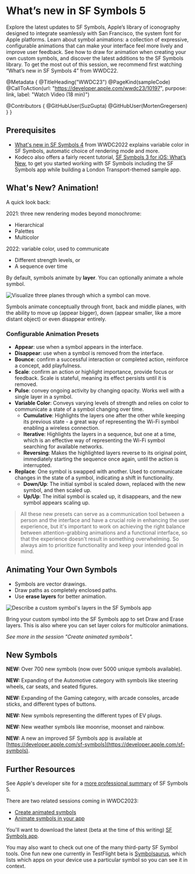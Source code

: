 # What’s new in SF Symbols 5

Explore the latest updates to SF Symbols, Apple’s library of iconography designed to integrate seamlessly with San Francisco, the system font for Apple platforms. Learn about symbol animations: a collection of expressive, configurable animations that can make your interface feel more lively and improve user feedback. See how to draw for animation when creating your own custom symbols, and discover the latest additions to the SF Symbols library. To get the most out of this session, we recommend first watching “What’s new in SF Symbols 4” from WWDC22.

@Metadata {
   @TitleHeading("WWDC23")
   @PageKind(sampleCode)
   @CallToAction(url: "https://developer.apple.com/wwdc23/10197", purpose: link, label: "Watch Video (18 min)")

   @Contributors {
      @GitHubUser(SuzGupta)
      @GitHubUser(MortenGregersen)
   }
}



## Prerequisites

- [What's new in SF Symbols 4](https://developer.apple.com/videos/play/wwdc2022/10157) from WWDC2022 explains variable color in SF Symbols, automatic choice of rendering mode and more. 
- Kodeco also offers a fairly recent tutorial, [SF Symbols 3 for iOS: What’s New](https://www.kodeco.com/28867639-sf-symbols-3-for-ios-what-s-new), to get you started working with SF Symbols including the SF Symbols app while building a London Transport-themed sample app.

## What's New? Animation!

A quick look back:

2021: three new rendering modes beyond monochrome:
- Hierarchical
- Palettes
- Multicolor 

2022: variable color, used to communicate
- Different strength levels, or
- A sequence over time

By default, symbols animate by **layer**. You can optionally animate a whole symbol.

![Visualize three planes through which a symbol can move.][symbol]

[symbol]: WWDC23-10197-FrontMiddleBackLayers

Symbols animate conceptually through front, back and middle planes, with the ability to move up (appear bigger), down (appear smaller, like a more distant object) or even disappear entirely.

### Configurable Animation Presets

- **Appear**: use when a symbol appears in the interface.
- **Disappear**: use when a symbol is removed from the interface.
- **Bounce**: confirm a successful interaction or completed action, reinforce a concept, add playfulness.
- **Scale**: confirm an action or highlight importance, provide focus or feedback. Scale is stateful, meaning its effect persists until it is removed.
- **Pulse**: convey ongoing activity by changing opacity. Works well with a single layer in a symbol.
- **Variable Color**: Conveys varying levels of strength and relies on color to communicate a state of a symbol changing over time.
  - **Cumulative**: Highlights the layers one after the other while keeping its previous state - a great way of representing the Wi-Fi symbol enabling a wireless connection.
  - **Iterative**: Highlights the layers in a sequence, but one at a time, which is an effective way of representing the Wi-Fi symbol searching for available networks.
  - **Reversing**: Makes the highlighted layers reverse to its original point, immediately starting the sequence once again, until the action is interrupted.
- **Replace**: One symbol is swapped with another. Used to communicate changes in the state of a symbol, indicating a shift in functionality.
  - **Down/Up**: The initial symbol is scaled down, replaced with the new symbol, and then scaled up.
  - **Up/Up**: The initial symbol is scaled up, it disappears, and the new symbol appears scaling up.

> All these new presets can serve as a communication tool between a person and the interface and have a crucial role in enhancing the user experience, but it's important to work on achieving the right balance between attention-grabbing animations and a functional interface, so that the experience doesn't result in something overwhelming. So always aim to prioritize functionality and keep your intended goal in mind.

## Animating Your Own Symbols

- Symbols are vector drawings. 
- Draw paths as completely enclosed paths.
- Use **erase layers** for better animation.

![Describe a custom symbol's layers in the SF Symbols app][layers]

[layers]: WWDC23-10197-CustomSymbolLayersInApp

Bring your custom symbol into the SF Symbols app to set Draw and Erase layers. This is also where you can set layer colors for multicolor animations.

*See more in the session "Create animated symbols".*

## New Symbols

**NEW:** Over 700 new symbols (now over 5000 unique symbols available).

**NEW:** Expanding of the Automotive category with symbols like steering wheels, car seats, and seated figures.

**NEW:** Expanding of the Gaming category, with arcade consoles, arcade sticks, and different types of buttons. 

**NEW:** New symbols representing the different types of EV plugs.

**NEW:** New weather symbols like moonrise, moonset and rainbow.

**NEW:** A new an improved SF Symbols app is available at [https://developer.apple.com/sf-symbols](https://developer.apple.com/sf-symbols).

## Further Resources

See Apple's developer site for a [more professional summary](https://developer.apple.com/sf-symbols/) of SF Symbols 5.

There are two related sessions coming in WWDC2023:

- [Create animated symbols](https://developer.apple.com/wwdc23/10257)
- [Animate symbols in your app](https://developer.apple.com/wwdc23/10258)

You'll want to download the latest (beta at the time of this writing) [SF Symbols app](https://developer.apple.com/sf-symbols/).

You may also want to check out one of the many third-party SF Symbol tools. One fun new one currently in TestFlight beta is [Symbolsaurus](https://testflight.apple.com/join/37LGuo07), which lists which apps on your device use a particular symbol so you can see it in context.
